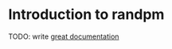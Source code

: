 # Introduction to randpm

TODO: write [great documentation](http://jacobian.org/writing/what-to-write/)
